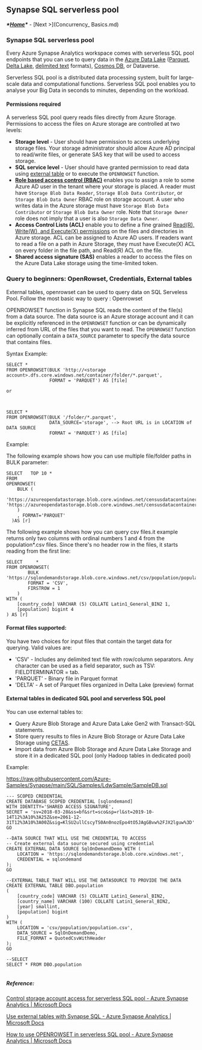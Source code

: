 ## Synapse SQL serverless pool 

***\*[Home](../tobedefined.md)\**** - [Next >](Concurrency_ Basics.md)



### Synapse SQL serverless pool 

Every Azure Synapse Analytics workspace comes with serverless SQL pool endpoints that you can use to query data in the [Azure Data Lake](https://docs.microsoft.com/en-us/azure/synapse-analytics/sql/query-data-storage) ([Parquet](https://docs.microsoft.com/en-us/azure/synapse-analytics/sql/query-data-storage#query-parquet-files), [Delta Lake](https://docs.microsoft.com/en-us/azure/synapse-analytics/sql/query-delta-lake-format), [delimited text](https://docs.microsoft.com/en-us/azure/synapse-analytics/sql/query-data-storage#query-csv-files) formats), [Cosmos DB](https://docs.microsoft.com/en-us/azure/synapse-analytics/sql/query-cosmos-db-analytical-store?toc=/azure/synapse-analytics/toc.json&bc=/azure/synapse-analytics/breadcrumb/toc.json&tabs=openrowset-key), or Dataverse.

Serverless SQL pool is a distributed data processing system, built for large-scale data and computational functions. Serverless SQL pool enables you to analyse your Big Data in seconds to minutes, depending on the workload. 



#### Permissions required

A serverless SQL pool query reads files directly from Azure Storage. Permissions to access the files on Azure storage are controlled at two levels:

- **Storage level** - User should have permission to access underlying storage files. Your storage administrator should allow Azure AD principal to read/write files, or generate SAS key that will be used to access storage.
- **SQL service level** - User should have granted permission to read data using [external table](https://docs.microsoft.com/en-us/azure/synapse-analytics/sql/develop-tables-external-tables) or to execute the `OPENROWSET` function. 
- **[Role based access control (RBAC)](https://docs.microsoft.com/en-us/azure/role-based-access-control/overview)** enables you to assign a role to some Azure AD user in the tenant where your storage is placed. A reader must have `Storage Blob Data Reader`, `Storage Blob Data Contributor`, or `Storage Blob Data Owner` RBAC role on storage account. A user who writes data in the Azure storage must have `Storage Blob Data Contributor` or `Storage Blob Data Owner` role. Note that `Storage Owner` role does not imply that a user is also `Storage Data Owner`.
- **Access Control Lists (ACL)** enable you to define a fine grained [Read(R), Write(W), and Execute(X) permissions](https://docs.microsoft.com/en-us/azure/storage/blobs/data-lake-storage-access-control#levels-of-permission) on the files and directories in Azure storage. ACL can be assigned to Azure AD users. If readers want to read a file on a path in Azure Storage, they must have Execute(X) ACL on every folder in the file path, and Read(R) ACL on the file.
- **Shared access signature (SAS)** enables a reader to access the files on the Azure Data Lake storage using the time-limited token. 

### Query to beginners: OpenRowset, Credentials, External tables

External tables, openrowset can be used to query data on SQL Serveless Pool. Follow the most basic way to query : Openrowset

OPENROWSET function in Synapse SQL reads the content of the file(s) from a data source. The data source is an Azure storage account and it can be explicitly referenced in the `OPENROWSET` function or can be dynamically inferred from URL of the files that you want to read. The `OPENROWSET` function can optionally contain a `DATA_SOURCE` parameter to specify the data source that contains files.

Syntax Example:

```
SELECT *
FROM OPENROWSET(BULK 'http://<storage account>.dfs.core.windows.net/container/folder/*.parquet',
                FORMAT = 'PARQUET') AS [file]

or



SELECT *
FROM OPENROWSET(BULK '/folder/*.parquet',
                DATA_SOURCE='storage', --> Root URL is in LOCATION of DATA SOURCE
                FORMAT = 'PARQUET') AS [file]
```



Example: 

The following example shows how you can use multiple file/folder paths in BULK parameter:

```
SELECT   TOP 10 *
FROM 
OPENROWSET(
​    BULK (
​      'https://azureopendatastorage.blob.core.windows.net/censusdatacontainer/release/us_population_county/year=2000/*.parquet',
'https://azureopendatastorage.blob.core.windows.net/censusdatacontainer/release/us_population_county/year=2010/*.parquet'
​    )
​    , FORMAT='PARQUET'
  )AS [r]
```

The following example shows how you can query csv files.it example returns only two columns with ordinal numbers 1 and 4 from the population*.csv files. Since there's no header row in the files, it starts reading from the first line:

```
SELECT     * 
FROM OPENROWSET(
        BULK 'https://sqlondemandstorage.blob.core.windows.net/csv/population/population*.csv',
        FORMAT = 'CSV',
        FIRSTROW = 1
    )
WITH (
    [country_code] VARCHAR (5) COLLATE Latin1_General_BIN2 1,
    [population] bigint 4
) AS [r]
```



#### Format files supported:

You have two choices for input files that contain the target data for querying. Valid values are:

- 'CSV' - Includes any delimited text file with row/column separators. Any character can be used as a field separator, such as TSV: FIELDTERMINATOR = tab.
- 'PARQUET' - Binary file in Parquet format
- 'DELTA' - A set of Parquet files organized in Delta Lake (preview) format

#### External tables in dedicated SQL pool and serverless SQL pool

You can use external tables to:

- Query Azure Blob Storage and Azure Data Lake Gen2 with Transact-SQL statements.
- Store query results to files in Azure Blob Storage or Azure Data Lake Storage using [CETAS](https://docs.microsoft.com/en-us/azure/synapse-analytics/sql/develop-tables-cetas).
- Import data from Azure Blob Storage and Azure Data Lake Storage and store it in a dedicated SQL pool (only Hadoop tables in dedicated pool)

Example: 

https://raw.githubusercontent.com/Azure-Samples/Synapse/main/SQL/Samples/LdwSample/SampleDB.sql

```
--- SCOPED CREDENTIAL
CREATE DATABASE SCOPED CREDENTIAL [sqlondemand]
WITH IDENTITY='SHARED ACCESS SIGNATURE',  
SECRET = 'sv=2018-03-28&ss=bf&srt=sco&sp=rl&st=2019-10-14T12%3A10%3A25Z&se=2061-12-31T12%3A10%3A00Z&sig=KlSU2ullCscyTS0An0nozEpo4tO5JAgGBvw%2FJX2lguw%3D'
GO

--DATA SOURCE THAT WILL USE THE CREDENTIAL TO ACCESS
-- Create external data source secured using credential
CREATE EXTERNAL DATA SOURCE SqlOnDemandDemo WITH (
    LOCATION = 'https://sqlondemandstorage.blob.core.windows.net',
    CREDENTIAL = sqlondemand
);
GO

--EXTERNAL TABLE THAT WILL USE THE DATASOURCE TO PROVIDE THE DATA
CREATE EXTERNAL TABLE DBO.population
(
    [country_code] VARCHAR (5) COLLATE Latin1_General_BIN2,
    [country_name] VARCHAR (100) COLLATE Latin1_General_BIN2,
    [year] smallint,
    [population] bigint
)
WITH (
    LOCATION = 'csv/population/population.csv',
    DATA_SOURCE = SqlOnDemandDemo,
    FILE_FORMAT = QuotedCsvWithHeader
);
GO

--SELECT
SELECT * FROM DBO.population 


```



##### Reference:

[Control storage account access for serverless SQL pool - Azure Synapse Analytics | Microsoft Docs](https://docs.microsoft.com/en-us/azure/synapse-analytics/sql/develop-storage-files-storage-access-control?tabs=user-identity)

[Use external tables with Synapse SQL - Azure Synapse Analytics | Microsoft Docs](https://docs.microsoft.com/en-us/azure/synapse-analytics/sql/develop-tables-external-tables?tabs=hadoop)

[How to use OPENROWSET in serverless SQL pool - Azure Synapse Analytics | Microsoft Docs](https://docs.microsoft.com/en-us/azure/synapse-analytics/sql/develop-openrowset)